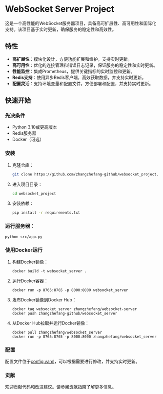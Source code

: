 # WebSocket Server Project

这是一个高性能的WebSocket服务器项目，具备高可扩展性、高可用性和国际化支持。该项目基于实时更新，确保服务的稳定性和高效性。

## 特性

- **高扩展性**：模块化设计，方便功能扩展和维护，支持实时更新。
- **高可用性**：优化的连接管理和错误日志记录，保证服务的稳定性和实时更新。
- **性能监控**：集成Prometheus，提供关键指标的实时监控和更新。
- **Redis支持**：使用异步Redis客户端，高效获取数据，并支持实时更新。
- **配置灵活**：支持环境变量和配置文件，方便部署和配置，并支持实时更新。

## 快速开始

### 先决条件

- Python 3.10或更高版本
- Redis服务器
- Docker（可选）

### 安装

1. 克隆仓库：

   ```bash
   git clone https://github.com/zhangzhefang-github/websocket_project.git
   ```

2. 进入项目目录：

   ```bash
   cd websocket_project
   ```

3. 安装依赖：

   ```bash
   pip install -r requirements.txt
   ```

### 运行服务器：

   ```bash
   python src/app.py
   ```

### 使用Docker运行

1. 构建Docker镜像：

   ```
   docker build -t websocket_server .
   ```

2. 运行Docker容器：

   ```
   docker run -p 8765:8765 -p 8000:8000 websocket_server
   ```

3. 发布Docker镜像到Docker Hub：

   ```
   docker tag websocket_server zhangzhefang/websocket-server
   docker push zhangzhefang-github/websocket_server
   ```

4. 从Docker Hub拉取并运行Docker镜像：

   ```
   docker pull zhangzhefang/websocket_server
   docker run -p 8765:8765 -p 8000:8000 zhangzhefang/websocket_server
   ```

### 配置

配置文件位于[config.yaml](config.yaml)，可以根据需要进行修改，并支持实时更新。

### 贡献

欢迎贡献代码和改进建议。请参阅[贡献指南](CONTRIBUTING.md)了解更多信息。

